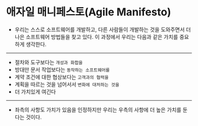 # 애자일 매니페스토(Agile Manifesto)


- 우리는 스스로 소프트웨어를 개발하고, 다른 사람들이 개발하는 것을
도와주면서 더 나은 소프트웨어 방법들을 찾고 있다. 이 과정에서 우리는 다음과
같은 가치를 중요하게 생각한다.
***
- 절차와 도구보다는 `개성과 화합을`
- 방대만 문서 작업보다는 `동작하는 소프트웨어를`
- 계약 조건에 대한 협상보다는 `고객과의 협력을`
- 계획을 따르는 것을 넘어서서 `변화에 대처하는 것을`
- 더 가치있게 여긴다
***
- 좌측의 사항도 가치가 있음을 인정하지만 우리는 우측의 사항에 
더 높은 가치를 둔다는 것이다.